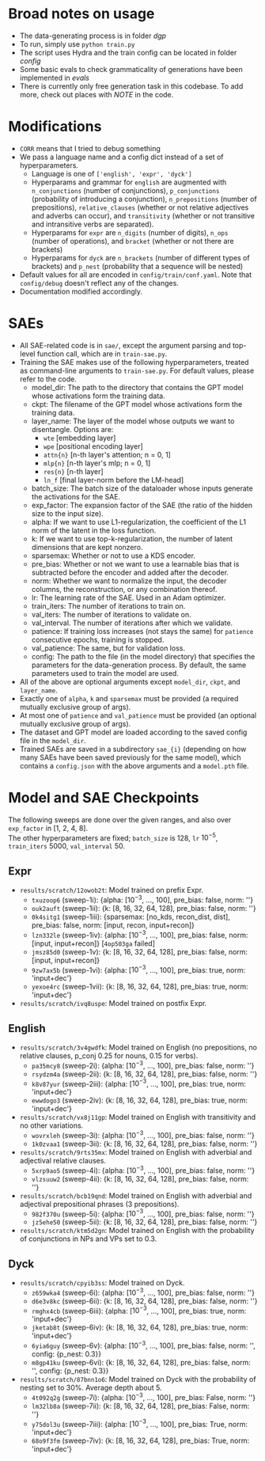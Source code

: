# Broad notes on usage

- The data-generating process is in folder *dgp*
- To run, simply use `python train.py` 
- The script uses Hydra and the train config can be located in folder *config*
- Some basic evals to check grammaticality of generations have been implemented in *evals*
- There is currently only free generation task in this codebase. To add more, check out places with *NOTE* in the code.

# Modifications
- `CORR` means that I tried to debug something
- We pass a language name and a config dict instead of a set of hyperparameters.
    - Language is one of `['english', 'expr', 'dyck']`
    - Hyperparams and grammar for `english` are augmented with `n_conjunctions` (number of conjunctions), `p_conjunctions` (probability of introducing a conjunction), `n_prepositions` (number of prepositions), `relative_clauses` (whether or not relative adjectives and adverbs can occur), and `transitivity` (whether or not transitive and intransitive verbs are separated).
    - Hyperparams for `expr` are `n_digits` (number of digits), `n_ops` (number of operations), and `bracket` (whether or not there are brackets)
    - Hyperparams for `dyck` are `n_brackets` (number of different types of brackets) and `p_nest` (probability that a sequence will be nested)
- Default values for all are encoded in `config/train/conf.yaml`. Note that `config/debug` doesn't reflect any of the changes.
- Documentation modified accordingly.

# SAEs
- All SAE-related code is in `sae/`, except the argument parsing and top-level function call, which are in `train-sae.py`.
- Training the SAE makes use of the following hyperparameters, treated as command-line arguments to `train-sae.py`. For default values, please refer to the code.
    - model_dir: The path to the directory that contains the GPT model whose activations form the training data.
    - ckpt: The filename of the GPT model whose activations form the training data.
    - layer_name: The layer of the model whose outputs we want to disentangle. Options are:
        - `wte` [embedding layer]
        - `wpe` [positional encoding layer]
        - `attn{n}` [n-th layer's attention; n = 0, 1]
        - `mlp{n}` [n-th layer's mlp; n = 0, 1]
        - `res{n}` [n-th layer]
        - `ln_f` [final layer-norm before the LM-head]
    - batch_size: The batch size of the dataloader whose inputs generate the activations for the SAE.
    - exp_factor: The expansion factor of the SAE (the ratio of the hidden size to the input size).
    - alpha: If we want to use L1-regularization, the coefficient of the L1 norm of the latent in the loss function.
    - k: If we want to use top-k-regularization, the number of latent dimensions that are kept nonzero.
    - sparsemax: Whether or not to use a KDS encoder.
    - pre_bias: Whether or not we want to use a learnable bias that is subtracted before the encoder and added after the decoder.
    - norm: Whether we want to normalize the input, the decoder columns, the reconstruction, or any combination thereof.
    - lr: The learning rate of the SAE. Used in an Adam optimizer.
    - train_iters: The number of iterations to train on.
    - val_iters: The number of iterations to validate on.
    - val_interval. The number of iterations after which we validate.
    - patience: If training loss increases (not stays the same) for `patience` consecutive epochs, training is stopped.
    - val_patience: The same, but for validation loss.
    - config: The path to the file (in the model directory) that specifies the parameters for the data-generation process. By default, the same parameters used to train the model are used.
- All of the above are optional arguments except `model_dir`, `ckpt`, and `layer_name`.
- Exactly one of `alpha`, `k` and `sparsemax` must be provided (a required mutually exclusive group of args).
- At most one of `patience` and `val_patience` must be provided (an optional mutually exclusive group of args).
- The dataset and GPT model are loaded according to the saved config file in the `model_dir`.
- Trained SAEs are saved in a subdirectory `sae_{i}` (depending on how many SAEs have been saved previously for the same model), which contains a `config.json` with the above arguments and a `model.pth` file.

# Model and SAE Checkpoints
The following sweeps are done over the given ranges, and also over `exp_factor` in [1, 2, 4, 8].  
The other hyperparameters are fixed; `batch_size` is 128, `lr` $10^{-5}$, `train_iters` 5000, `val_interval` 50.

## Expr
- `results/scratch/12owob2t`: Model trained on prefix Expr.
    - `txuzoop6` (sweep-1i): {alpha: [$10^{-3}$, ..., 100], pre_bias: false, norm: ''}
    - `ouk2auft` (sweep-1ii): {k: [8, 16, 32, 64, 128], pre_bias: false, norm: ''}
    - `0k4sitg1` (sweep-1iii): {sparsemax: [no_kds, recon_dist, dist], pre_bias: false, norm: [input, recon, input+recon]}
    - `lzn332le` (sweep-1iv): {alpha: [$10^{-3}$, ..., 100], pre_bias: false, norm: [input, input+recon]} [`4op503ga` failed]
    - `jmsz85d0` (sweep-1v): {k: [8, 16, 32, 64, 128], pre_bias: false, norm: [input, input+recon]}
    - `9zw7ax5b` (sweep-1vi): {alpha: [$10^{-3}$, ..., 100], pre_bias: true, norm: 'input+dec'}
    - `yexoe4rc` (sweep-1vii): {k: [8, 16, 32, 64, 128], pre_bias: true, norm: 'input+dec'}
- `results/scratch/ivq8uspe`: Model trained on postfix Expr.

## English
- `results/scratch/3v4gwdfk`: Model trained on English (no prepositions, no relative clauses, p_conj 0.25 for nouns, 0.15 for verbs).
    - `pa35mcy8` (sweep-2i): {alpha: [$10^{-3}$, ..., 100], pre_bias: false, norm: ''}
    - `rsydzm4a` (sweep-2ii): {k: [8, 16, 32, 64, 128], pre_bias: false, norm: ''}
    - `k8v87yur` (sweep-2iii): {alpha: [$10^{-3}$, ..., 100], pre_bias: true, norm: 'input+dec'}
    - `ewwdogo3` (sweep-2iv): {k: [8, 16, 32, 64, 128], pre_bias: true, norm: 'input+dec'}
- `results/scratch/vx8j11gp`: Model trained on English with transitivity and no other variations.
    - `wovrxleh` (sweep-3i): {alpha: [$10^{-3}$, ..., 100], pre_bias: false, norm: ''}
    - `1k0zvaa1` (sweep-3ii): {k: [8, 16, 32, 64, 128], pre_bias: false, norm: ''}
- `results/scratch/9rts35mx`: Model trained on English with adverbial and adjectival relative clauses.
    - `5xrp9ao5` (sweep-4i): {alpha: [$10^{-3}$, ..., 100], pre_bias: false, norm: ''}
    - `vlzsuuw2` (sweep-4ii): {k: [8, 16, 32, 64, 128], pre_bias: false, norm: ''}
- `results/scratch/bcb19qnd`: Model trained on English with adverbial and adjectival prepositional phrases (3 prepositions).
    - `982f370u` (sweep-5i): {alpha: [$10^{-3}$, ..., 100], pre_bias: false, norm: ''}
    - `jz5ehe50` (sweep-5ii): {k: [8, 16, 32, 64, 128], pre_bias: false, norm: ''}
- `results/scratch/ktm5d2gn`: Model trained on English with the probability of conjunctions in NPs and VPs set to 0.3.

## Dyck
- `results/scratch/cpyib3ss`: Model trained on Dyck.
    - `z659wka4` (sweep-6i): {alpha: [$10^{-3}$, ..., 100], pre_bias: false, norm: ''}
    - `d6e3v8kc` (sweep-6ii): {k: [8, 16, 32, 64, 128], pre_bias: false, norm: ''}
    - `rmghx4cb` (sweep-6iii): {alpha: [$10^{-3}$, ..., 100], pre_bias: true, norm: 'input+dec'}
    - `jketab8t` (sweep-6iv): {k: [8, 16, 32, 64, 128], pre_bias: true, norm: 'input+dec'}
    - `6yia6guy` (sweep-6v): {alpha: [$10^{-3}$, ..., 100], pre_bias: false, norm: '', config: {p_nest: 0.3}}
    - `m8gp41ku` (sweep-6vi): {k: [8, 16, 32, 64, 128], pre_bias: false, norm: '', config: {p_nest: 0.3}}
- `results/scratch/87bnn1o6`: Model trained on Dyck with the probability of nesting set to 30%. Average depth about 5.
    - `4t092q2g` (sweep-7i): {alpha: [$10^{-3}$, ..., 100], pre_bias: False, norm: ''}
    - `lm32lb8a` (sweep-7ii): {k: [8, 16, 32, 64, 128], pre_bias: False, norm: ''}
    - `y75dol3u` (sweep-7iii): {alpha: [$10^{-3}$, ..., 100], pre_bias: True, norm: 'input+dec'}
    - `68o9f3fm` (sweep-7iv): {k: [8, 16, 32, 64, 128], pre_bias: True, norm: 'input+dec'}
